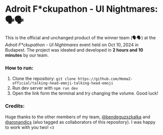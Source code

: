 # Adroit F\*ckupathon - UI Nightmares: 🗣️🗣️

This is the official and unchanged product of the winner team (🗣️🗣️) at the _Adroit F\*ckupathon - UI Nightmares_ event held on Oct 10, 2024 in Budapest.
The project was ideated and developed in **2 hours and 10 minutes** by our team.

### How to run:

1. Clone the repository: `git clone https://github.com/Hema2-official/talking-head-emoji-talking-head-emoji`
2. Run dev server with `npm run dev`
3. Open the link form the terminal and try changing the volume. Good luck!

### Credits:
Huge thanks to the other members of my team, [@bendeguzszkalka](https://github.com/bendeguzszkalka) and [@aronandics](https://github.com/aronandics) (also tagged as collaborators of this repository).
I was happy to work with you two! `<3`
